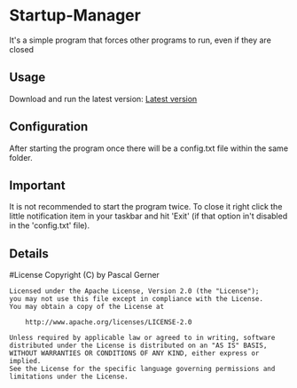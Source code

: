 # Startup-Manager
It's a simple program that forces other programs to run, even if they are closed

## Usage
Download and run the latest version:
[Latest version](https://github.com/ProDev2/Startup-Manager/releases/latest)

## Configuration
After starting the program once there will be a config.txt file within the same folder.

## Important
It is not recommended to start the program twice. To close it right click the little notification item in your taskbar and hit 'Exit' 
(if that option in't disabled in the 'config.txt' file).

## Details
#License Copyright (C) by Pascal Gerner
```
Licensed under the Apache License, Version 2.0 (the "License");
you may not use this file except in compliance with the License.
You may obtain a copy of the License at

	http://www.apache.org/licenses/LICENSE-2.0

Unless required by applicable law or agreed to in writing, software
distributed under the License is distributed on an "AS IS" BASIS,
WITHOUT WARRANTIES OR CONDITIONS OF ANY KIND, either express or implied.
See the License for the specific language governing permissions and
limitations under the License.
```
